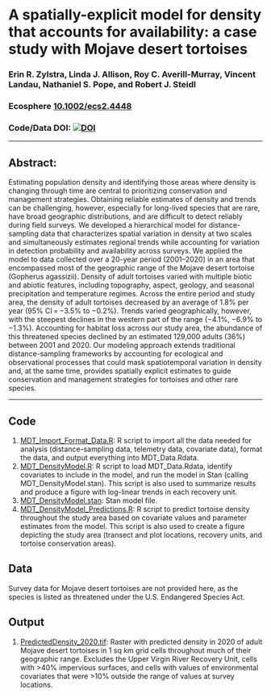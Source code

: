 #  A spatially-explicit model for density that accounts for availability: a case study with Mojave desert tortoises

### Erin R. Zylstra, Linda J. Allison, Roy C. Averill-Murray, Vincent Landau, Nathaniel S. Pope, and Robert J. Steidl

### Ecosphere [10.1002/ecs2.4448](https://esajournals.onlinelibrary.wiley.com/doi/10.1002/ecs2.4448)

### Code/Data DOI: [![DOI](https://zenodo.org/badge/DOI/10.5281/zenodo.7402616.svg)](https://doi.org/10.5281/zenodo.7402616)
_______________________________________________________________________________________________________________________________________

## Abstract:
Estimating population density and identifying those areas where density is changing through time are central to prioritizing conservation and management strategies. Obtaining reliable estimates of density and trends can be challenging, however, especially for long-lived species that are rare, have broad geographic distributions, and are difficult to detect reliably during field surveys. We developed a hierarchical model for distance-sampling data that characterizes spatial variation in density at two scales and simultaneously estimates regional trends while accounting for variation in detection probability and availability across surveys. We applied the model to data collected over a 20-year period (2001–2020) in an area that encompassed most of the geographic range of the Mojave desert tortoise (Gopherus agassizii). Density of adult tortoises varied with multiple biotic and abiotic features, including topography, aspect, geology, and seasonal precipitation and temperature regimes. Across the entire period and study area, the density of adult tortoises decreased by an average of 1.8% per year (95% CI = −3.5% to −0.2%). Trends varied geographically, however, with the steepest declines in the western part of the range (−4.1%, −6.9% to −1.3%). Accounting for habitat loss across our study area, the abundance of this threatened species declined by an estimated 129,000 adults (36%) between 2001 and 2020. Our modeling approach extends traditional distance-sampling frameworks by accounting for ecological and observational processes that could mask spatiotemporal variation in density and, at the same time, provides spatially explicit estimates to guide conservation and management strategies for tortoises and other rare species.
_______________________________________________________________________________________________________________________________________

## Code
1. [MDT_Import_Format_Data.R](MDT_Import_Format_Data.R): R script to import all the data needed for analysis (distance-sampling data, telemetry data, covariate data), format the data, and output everything into MDT_Data.Rdata.
2. [MDT_DensityModel.R](MDT_DensityModel.R): R script to load MDT_Data.Rdata, identify covariates to include in the model, and run the model in Stan (calling MDT_DensityModel.stan). This script is also used to summarize results and produce a figure with log-linear trends in each recovery unit.
3. [MDT_DensityModel.stan](MDT_DensityModel.stan): Stan model file.
4. [MDT_DensityModel_Predictions.R](MDT_DensityModel_Predictions.R): R script to predict tortoise density throughout the study area based on covariate values and parameter estimates from the model.  This script is also used to create a figure depicting the study area (transect and plot locations, recovery units, and tortoise conservation areas).

## Data
Survey data for Mojave desert tortoises are not provided here, as the species is listed as threatened under the U.S. Endangered Species Act. 

## Output
1. [PredictedDensity_2020.tif](PredictedDensity_2020.tif): Raster with predicted density in 2020 of adult Mojave desert tortoises in 1 sq km grid cells throughout much of their geographic range. Excludes the Upper Virgin River Recovery Unit, cells with >40% impervious surfaces, and cells with values of environmental covariates that were >10% outside the range of values at survey locations. 
